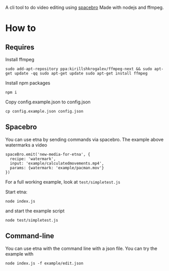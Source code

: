 A cli tool to do video editing using [spacebro](https://github.com/spacebro/spacebro)
Made with nodejs and ffmpeg.

# How to

## Requires

Install ffmpeg

`
sudo add-apt-repository ppa:kirillshkrogalev/ffmpeg-next && sudo apt-get update -qq
sudo apt-get update
sudo apt-get install ffmpeg
`

Install npm packages

```
npm i
```

Copy config.example.json to config.json

```
cp config.example.json config.json
```


## Spacebro

You can use etna by sending commands via spacebro.
The example above watermarks a video

```
spaceBro.emit('new-media-for-etna', {
  recipe: 'watermark',
  input: 'example/calculatedmovements.mp4',
  params: {watermark: 'example/pacman.mov'}
})

```

For a full working example, look at `test/simpletest.js`

Start etna:

```
node index.js
```

and start the example script

```
node test/simpletest.js
```

## Command-line

You can use etna with the command line with a json file.
You can try the example with

```
node index.js -f example/edit.json
```
